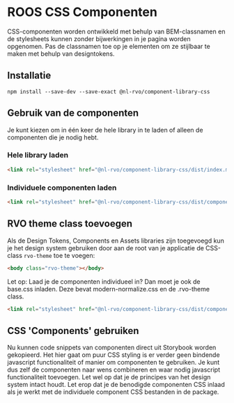 <!-- @license CC0-1.0 -->

# ROOS CSS Componenten

CSS-componenten worden ontwikkeld met behulp van BEM-classnamen en de stylesheets kunnen zonder bijwerkingen in je pagina worden opgenomen. Pas de classnamen toe op je elementen om ze stijlbaar te maken met behulp van designtokens.

## Installatie

```shell
npm install --save-dev --save-exact @nl-rvo/component-library-css
```

## Gebruik van de componenten

Je kunt kiezen om in één keer de hele library in te laden of alleen de componenten die je nodig hebt.

### Hele library laden

```html
<link rel="stylesheet" href="@nl-rvo/component-library-css/dist/index.min.css" />
```

### Individuele componenten laden

```html
<link rel="stylesheet" href="@nl-rvo/component-library-css/dist/components/accordion.min.css" />
```

## RVO theme class toevoegen

Als de Design Tokens, Components en Assets libraries zijn toegevoegd kun je het design system gebruiken door aan de root van je applicatie de CSS-class `rvo-theme` toe te voegen:

```html
<body class="rvo-theme"></body>
```

Let op: Laad je de componenten individueel in? Dan moet je ook de base.css inladen. Deze bevat modern-normalize.css en de .rvo-theme class.

```html
<link rel="stylesheet" href="@nl-rvo/component-library-css/dist/components/base.min.css" />
```

## CSS 'Components' gebruiken

Nu kunnen code snippets van componenten direct uit Storybook worden gekopieerd. Het hier gaat om puur CSS styling is er verder geen bindende javascript functionaliteit of manier om componenten te gebruiken. Je kunt dus zelf de componenten naar wens combineren en waar nodig javascript functionaliteit toevoegen. Let wel op dat je de principes van het design system intact houdt. Let erop dat je de benodigde componenten CSS inlaad als je werkt met de individuele component CSS bestanden in de package.
